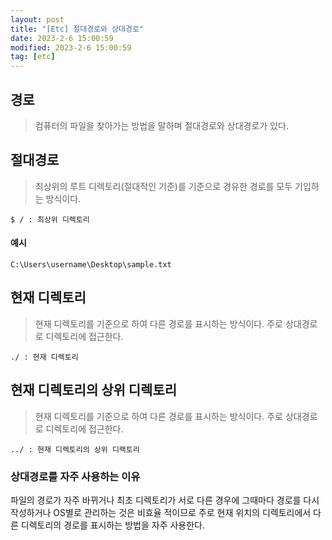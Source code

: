 ```yaml
---
layout: post
title: "[Etc] 절대경로와 상대경로"
date: 2023-2-6 15:00:59
modified: 2023-2-6 15:00:59
tag: [etc]
---
```


## 경로
> 컴퓨터의 파일을 찾아가는 방법을 말하며 절대경로와 상대경로가 있다.

## 절대경로
> 최상위의 루트 디렉토리(절대적인 기준)를 기준으로 경유한 경로를 모두 기입하는 방식이다.

```
$ / : 최상위 디렉토리
```

#### 예시
```
C:\Users\username\Desktop\sample.txt
```
## 현재 디렉토리
> 현재 디렉토리를 기준으로 하여 다른 경로를 표시하는 방식이다. 주로 상대경로로 디렉토리에 접근한다.

```
./ : 현재 디렉토리
```

## 현재 디렉토리의 상위 디렉토리
> 현재 디렉토리를 기준으로 하여 다른 경로를 표시하는 방식이다. 주로 상대경로로 디렉토리에 접근한다.

```
../ : 현재 디렉토리의 상위 디랙토리
```

### 상대경로를 자주 사용하는 이유
파일의 경로가 자주 바뀌거나 최초 디렉토리가 서로 다른 경우에 그때마다 경로를 다시 작성하거나 OS별로 관리하는 것은 비효율 적이므로 주로 현재 위치의 디렉토리에서 다른 디렉토리의 경로를 표시하는 방법을 자주 사용한다. 
